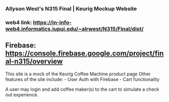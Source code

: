 ### Allyson West's N315 Final | Keurig Mockup Website
### web4 link: https://in-info-web4.informatics.iupui.edu/~alrwest/N315/Final/dist/
## Firebase: https://console.firebase.google.com/project/final-n315/overview

This site is a mock of the Keurig Coffee Machine product page
Other features of the site include:
    - User Auth with Firebase
    - Cart functionality

A user may login and add coffee maker(s) to the cart to simulate a check out experience.
